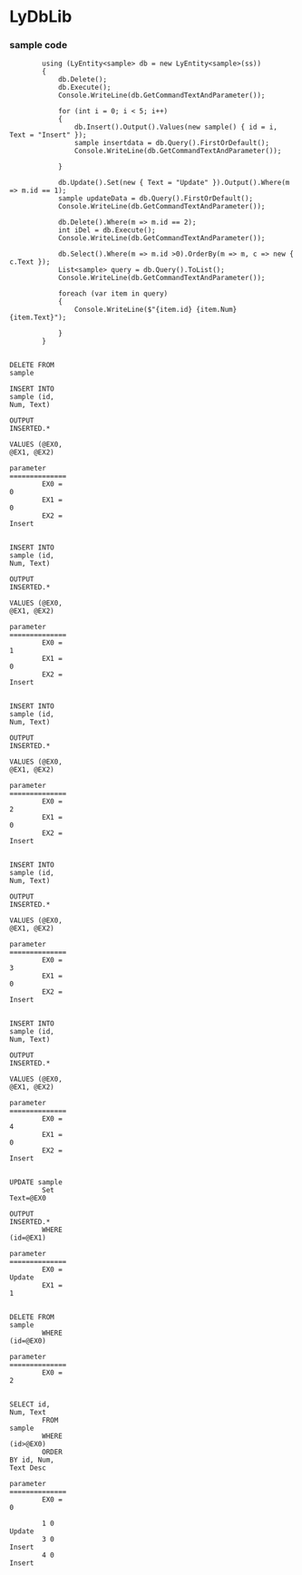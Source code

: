 # LyDbLib

<h3>sample code</h3>


            using (LyEntity<sample> db = new LyEntity<sample>(ss))
            {
                db.Delete();
                db.Execute();
                Console.WriteLine(db.GetCommandTextAndParameter());

                for (int i = 0; i < 5; i++)
                {
                    db.Insert().Output().Values(new sample() { id = i, Text = "Insert" });
                    sample insertdata = db.Query().FirstOrDefault();
                    Console.WriteLine(db.GetCommandTextAndParameter());

                }

                db.Update().Set(new { Text = "Update" }).Output().Where(m => m.id == 1);
                sample updateData = db.Query().FirstOrDefault();
                Console.WriteLine(db.GetCommandTextAndParameter());

                db.Delete().Where(m => m.id == 2);
                int iDel = db.Execute();
                Console.WriteLine(db.GetCommandTextAndParameter());

                db.Select().Where(m => m.id >0).OrderBy(m => m, c => new { c.Text });
                List<sample> query = db.Query().ToList();
                Console.WriteLine(db.GetCommandTextAndParameter());

                foreach (var item in query)
                {
                    Console.WriteLine($"{item.id} {item.Num} {item.Text}");

                }
            }
            
            
            
 <div style="word-wrap:break-word;width:100px">     
 
            DELETE FROM sample
            INSERT INTO sample (id, Num, Text)
            OUTPUT INSERTED.*
            VALUES (@EX0, @EX1, @EX2)
            parameter ==============
            EX0 = 0
            EX1 = 0
            EX2 = Insert

            INSERT INTO sample (id, Num, Text)
            OUTPUT INSERTED.*
            VALUES (@EX0, @EX1, @EX2)
            parameter ==============
            EX0 = 1
            EX1 = 0
            EX2 = Insert

            INSERT INTO sample (id, Num, Text)
            OUTPUT INSERTED.*
            VALUES (@EX0, @EX1, @EX2)
            parameter ==============
            EX0 = 2
            EX1 = 0
            EX2 = Insert

            INSERT INTO sample (id, Num, Text)
            OUTPUT INSERTED.*
            VALUES (@EX0, @EX1, @EX2)
            parameter ==============
            EX0 = 3
            EX1 = 0
            EX2 = Insert

            INSERT INTO sample (id, Num, Text)
            OUTPUT INSERTED.*
            VALUES (@EX0, @EX1, @EX2)
            parameter ==============
            EX0 = 4
            EX1 = 0
            EX2 = Insert

            UPDATE sample
            Set Text=@EX0
            OUTPUT INSERTED.*
            WHERE (id=@EX1)
            parameter ==============
            EX0 = Update
            EX1 = 1

            DELETE FROM sample
            WHERE (id=@EX0)
            parameter ==============
            EX0 = 2

            SELECT id, Num, Text
            FROM sample
            WHERE (id>@EX0)
            ORDER BY id, Num, Text Desc
            parameter ==============
            EX0 = 0

            1 0 Update
            3 0 Insert
            4 0 Insert
 </div>           
      
